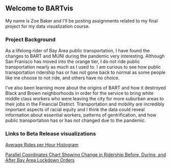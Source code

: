 ## Welcome to BARTvis 

My name is Zoe Baker and I'll be posting assignments related to my final project for my data visualization course. 

### Project Background 
  As a lifelong rider of Bay Area public transportation, I have found the changes to BART and MUNI during the pandemic very interesting. Although San Franisco has moved into the orange tier, I do not ride public transportation nearly as much as I used to. I am curious to see how public transportation ridership has or has not gone back to normal as some people like me choose to not ride, and others have no choice.  

  I’ve also been learning more about the origins of BART and how it destroyed Black and Brown neighborhoods in order for the service to bring white middle class workers who were leaving the city for more suburban areas to their jobs in the Financial District. Transportation and mobility are incredibly important aspects of racial equity and I think the data could reveal information about essential workers, patterns of gentrification, and how public transportation has or has not changed due to the pandemic.  




### Links to Beta Release visualizations 

[Average Rides per Hour Histogram](https://bl.ocks.org/zoebaker/raw/09b8ee8fd1768f22654444030724ea40/?raw=true)

[Parallel Coordinates Chart Showing Change in Ridership Before, During, and After Bay Area Lockdown Orders](https://bl.ocks.org/zoebaker/raw/42def562042c3420474333e0d5daaf12/?raw=true) 
